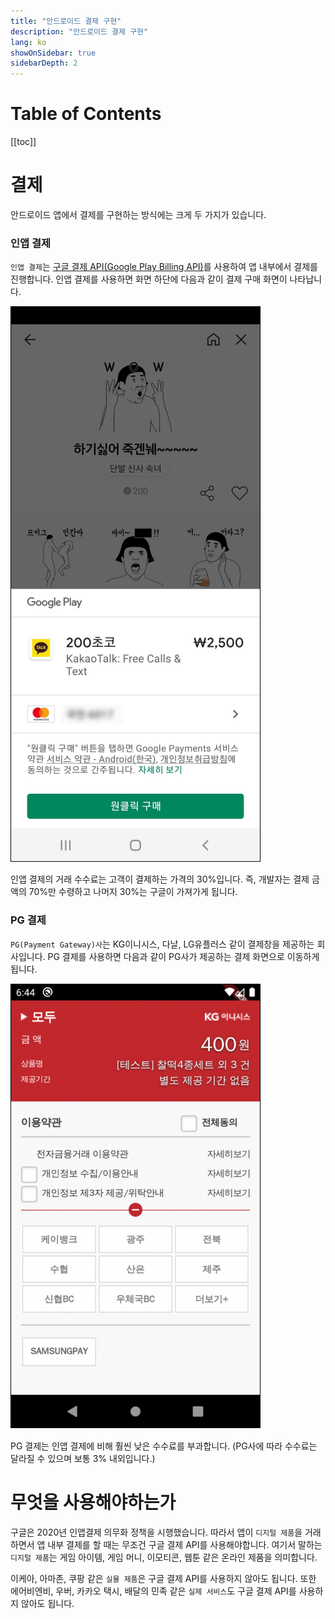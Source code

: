 ```yaml
---
title: "안드로이드 결제 구현"
description: "안드로이드 결제 구현"
lang: ko
showOnSidebar: true
sidebarDepth: 2
---
```


# Table of Contents
[[toc]]

# 결제
안드로이드 앱에서 결제를 구현하는 방식에는 크게 두 가지가 있습니다.

### 인앱 결제
`인앱 결제`는 [구글 결제 API(Google Play Billing API)](https://developers.google.com/pay/api/android/overview?hl=ko)를 사용하여 앱 내부에서 결제를 진행합니다. 인앱 결제를 사용하면 화면 하단에 다음과 같이 결제 구매 화면이 나타납니다.

![](./20200401_payment_intro/1.png)

인앱 결제의 거래 수수료는 고객이 결제하는 가격의 30%입니다. 즉, 개발자는 결제 금액의 70%만 수령하고 나머지 30%는 구글이 가져가게 됩니다.

### PG 결제
`PG(Payment Gateway)사`는 KG이니시스, 다날, LG유플러스 같이 결제창을 제공하는 회사입니다. PG 결제를 사용하면 다음과 같이 PG사가 제공하는 결제 화면으로 이동하게 됩니다.

![](./20200401_payment_intro/2.png)

PG 결제는 인앱 결제에 비해 훨씬 낮은 수수료를 부과합니다. (PG사에 따라 수수료는 달라질 수 있으며 보통 3% 내외입니다.)


# 무엇을 사용해야하는가
구글은 2020년 인앱결제 의무화 정책을 시행했습니다. 따라서 앱이 `디지털 제품`을 거래하면서 앱 내부 결제를 할 때는 무조건 구글 결제 API를 사용해야합니다. 여기서 말하는 `디지털 제품`는 게임 아이템, 게임 머니, 이모티콘, 웹툰 같은 온라인 제품을 의미합니다. 

이케아, 아마존, 쿠팡 같은 `실물 제품`은 구글 결제 API를 사용하지 않아도 됩니다. 또한 에어비엔비, 우버, 카카오 택시, 배달의 민족 같은 `실제 서비스`도 구글 결제 API를 사용하지 않아도 됩니다.